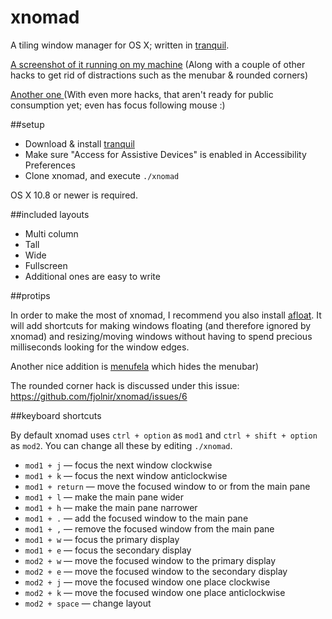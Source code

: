 xnomad
======

A tiling window manager for OS X; written in [tranquil](https://github.com/fjolnir/tranquil).

[A screenshot of it running on my machine](http://d.asgeirsson.is/E9jb) (Along with a couple of other hacks to get rid of distractions such as the menubar & rounded corners)

[Another one ](https://lh.rs/wSYYdAtpt2Xk) (With even more hacks, that aren't ready for public consumption yet; even has focus following mouse :)

##setup

* Download & install [tranquil](https://github.com/fjolnir/Tranquil)
* Make sure "Access for Assistive Devices" is enabled in Accessibility Preferences
* Clone xnomad, and execute `./xnomad`

OS X 10.8 or newer is required.

##included layouts

 * Multi column
 * Tall
 * Wide
 * Fullscreen
 * Additional ones are easy to write

##protips

In order to make the most of xnomad, I recommend you also install [afloat](http://infinite-labs.net/afloat/). It will add shortcuts for making windows floating (and therefore ignored by xnomad) and resizing/moving windows without having to spend precious milliseconds looking for the window edges.

Another nice addition is [menufela](http://github.com/fjolnir/menufela) which hides the menubar)

The rounded corner hack is discussed under this issue: https://github.com/fjolnir/xnomad/issues/6

##keyboard shortcuts

By default xnomad uses `ctrl + option` as `mod1` and `ctrl + shift + option` as `mod2`.
You can change all these by editing `./xnomad`.

* `mod1 + j` — focus the next window clockwise
* `mod1 + k` — focus the next window anticlockwise
* `mod1 + return` — move the focused window to or from the main pane
* `mod1 + l` — make the main pane wider
* `mod1 + h` — make the main pane narrower
* `mod1 + .` — add the focused window to the main pane
* `mod1 + ,` — remove the focused window from the main pane
* `mod1 + w` — focus the primary display
* `mod1 + e` — focus the secondary display
* `mod2 + w` — move the focused window to the primary display
* `mod2 + e` — move the focused window to the secondary display
* `mod2 + j` — move the focused window one place clockwise
* `mod2 + k` — move the focused window one place anticlockwise
* `mod2 + space` — change layout
